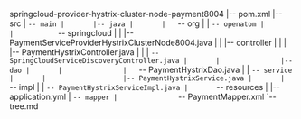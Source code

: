 springcloud-provider-hystrix-cluster-node-payment8004
|-- pom.xml
|-- src
|   `-- main
|       |-- java
|       |   `-- org
|       |       `-- openatom
|       |           `-- springcloud
|       |               |-- PaymentServiceProviderHystrixClusterNode8004.java
|       |               |-- controller
|       |               |   |-- PaymentHystrixController.java
|       |               |   `-- SpringCloudServiceDiscoveryController.java
|       |               |-- dao
|       |               |   `-- PaymentHystrixDao.java
|       |               `-- service
|       |                   |-- PaymentHystrixService.java
|       |                   `-- impl
|       |                       `-- PaymentHystrixServiceImpl.java
|       `-- resources
|           |-- application.yml
|           `-- mapper
|               `-- PaymentMapper.xml
`-- tree.md

